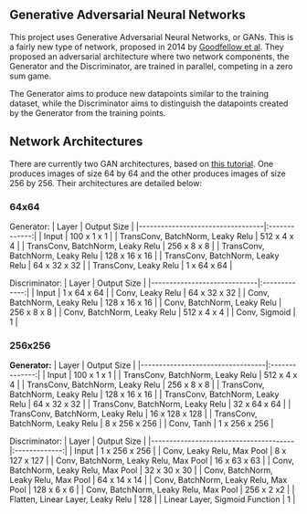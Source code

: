 ## Generative Adversarial Neural Networks
This project uses Generative Adversarial Neural Networks, or GANs. This is a fairly new type of network, proposed in 2014 by [Goodfellow et al](https://arxiv.org/abs/1406.2661). They proposed an adversarial architecture where two network components, the Generator and the Discriminator, are trained in parallel, competing in a zero sum game.

The Generator aims to produce new datapoints similar to the training dataset, while the Discriminator aims to distinguish the datapoints created by the Generator from the training points.

## Network Architectures

There are currently two GAN architectures, based on [this tutorial](https://pytorch.org/tutorials/beginner/dcgan_faces_tutorial.html). One produces images of size 64 by 64 and the other produces images of size 256 by 256. Their architectures are detailed below:

### 64x64

Generator:
| Layer                            |  Output Size  |
|----------------------------------|:-------------:|
| Input                            |  100 x 1 x 1  |
| TransConv, BatchNorm, Leaky Relu |  512 x 4 x 4  |
| TransConv, BatchNorm, Leaky Relu |  256 x 8 x 8  |
| TransConv, BatchNorm, Leaky Relu | 128 x 16 x 16 |
| TransConv, BatchNorm, Leaky Relu |  64 x 32 x 32 |
| TransConv, Leaky Relu            |  1 x 64 x 64  |

Discriminator:
| Layer                       |  Output Size  |
|-----------------------------|:-------------:|
| Input                       |  1 x 64 x 64  |
| Conv, Leaky Relu            |  64 x 32 x 32 |
| Conv, BatchNorm, Leaky Relu | 128 x 16 x 16 |
| Conv, BatchNorm, Leaky Relu |  256 x 8 x 8  |
| Conv, BatchNorm, Leaky Relu |  512 x 4 x 4  |
| Conv, Sigmoid               |       1       |

### 256x256

**Generator:**
| Layer                            |   Output Size  |
|----------------------------------|:--------------:|
| Input                            |   100 x 1 x 1  |
| TransConv, BatchNorm, Leaky Relu |   512 x 4 x 4  |
| TransConv, BatchNorm, Leaky Relu |   256 x 8 x 8  |
| TransConv, BatchNorm, Leaky Relu |  128 x 16 x 16 |
| TransConv, BatchNorm, Leaky Relu |  64 x 32 x 32  |
| TransConv, BatchNorm, Leaky Relu |  32 x 64 x 64  |
| TransConv, BatchNorm, Leaky Relu | 16 x 128 x 128 |
| TransConv, BatchNorm, Leaky Relu |  8 x 256 x 256 |
| Conv, Tanh                       |  1 x 256 x 256 |

Discriminator:
| Layer                                 |  Output Size  |
|---------------------------------------|:-------------:|
| Input                                 | 1 x 256 x 256 |
| Conv, Leaky Relu, Max Pool            | 8 x 127 x 127 |
| Conv, BatchNorm, Leaky Relu, Max Pool |  16 x 63 x 63 |
| Conv, BatchNorm, Leaky Relu, Max Pool |  32 x 30 x 30 |
| Conv, BatchNorm, Leaky Relu, Max Pool |  64 x 14 x 14 |
| Conv, BatchNorm, Leaky Relu, Max Pool |  128 x 6 x 6  |
| Conv, BatchNorm, Leaky Relu, Max Pool |   256 x 2 x2  |
| Flatten, Linear Layer, Leaky Relu     |      128      |
| Linear Layer, Sigmoid Function        |       1       |
